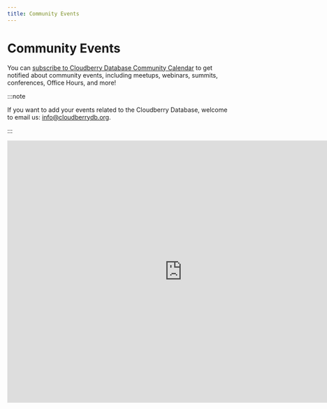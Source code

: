 ```yaml
---
title: Community Events
---
```


# Community Events

You can [subscribe to Cloudberry Database Community
Calendar](https://calendar.google.com/calendar/embed?src=cloudberrydb%40gmail.com&ctz=America%2FLos_Angeles)
to get notified about community events, including meetups, webinars,
summits, conferences, Office Hours, and more!

:::note

If you want to add your events related to the Cloudberry Database,
welcome to email us: info@cloudberrydb.org.

:::

<iframe src="https://calendar.google.com/calendar/embed?height=600&wkst=1&bgcolor=%23ee8332&ctz=UTC&showNav=1&showTitle=1&showPrint=1&src=Y2xvdWRiZXJyeWRiQGdtYWlsLmNvbQ&color=%23be5200" width="800" height="600" frameborder="0" scrolling="no"></iframe>
